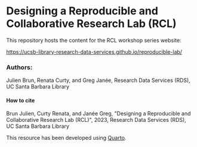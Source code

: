 # Designing a Reproducible and Collaborative Research Lab (RCL)

This repository hosts the content for the RCL workshop series website:

https://ucsb-library-research-data-services.github.io/reproducible-lab/


### Authors:

Julien Brun, Renata Curty, and Greg Janée, Research Data Services (RDS), UC Santa Barbara Library

#### How to cite

Brun Julien, Curty Renata, and Janée Greg, "Designing a Reproducible and Collaborative Research Lab (RCL)", 2023, Research Data Services (RDS), UC Santa Barbara Library


This resource has been developed using [Quarto](https://quarto.org/).
